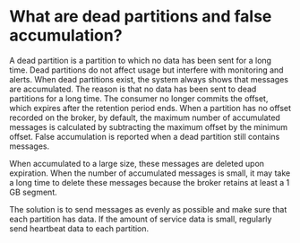 # What are dead partitions and false accumulation?

A dead partition is a partition to which no data has been sent for a long time. Dead partitions do not affect usage but interfere with monitoring and alerts. When dead partitions exist, the system always shows that messages are accumulated. The reason is that no data has been sent to dead partitions for a long time. The consumer no longer commits the offset, which expires after the retention period ends. When a partition has no offset recorded on the broker, by default, the maximum number of accumulated messages is calculated by subtracting the maximum offset by the minimum offset. False accumulation is reported when a dead partition still contains messages.

When accumulated to a large size, these messages are deleted upon expiration. When the number of accumulated messages is small, it may take a long time to delete these messages because the broker retains at least a 1 GB segment.

The solution is to send messages as evenly as possible and make sure that each partition has data. If the amount of service data is small, regularly send heartbeat data to each partition.

